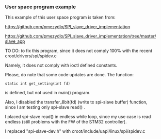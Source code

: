 ### User space program example

This example of this user space program is taken from:

https://github.com/pmezydlo/SPI_slave_driver_implementation

https://github.com/pmezydlo/SPI_slave_driver_implementation/tree/master/slave_app

TO DO: to fix this program, since it does not comply 100% with the
recent croot/drivers/spi/spidev.c

Namely, it does not comply with ioctl defined constants.

Please, do note that some code updates are done. The function:

	static int get_setting(int fd)

is defined, but not used in main() program.

Also, I disabled the transfer_8bit(fd) (write to spi-slave buffer)
function, since I am testing only spi-slave read() .

I placed spi-slave read() in endless while loop, since my use case is
read endless (still problems with the FW of the STM32 controller).

I replaced "spi-slave-dev.h" with croot/include/uapi/linux/spi/spidev.c
